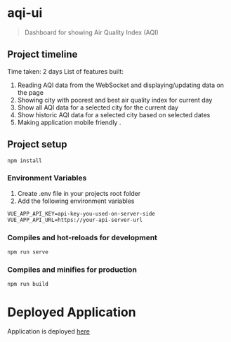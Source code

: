 # aqi-ui

> Dashboard for showing Air Quality Index (AQI)

## Project timeline
Time taken: 2 days
List of features built:
1. Reading AQI data from the WebSocket and displaying/updating data on the page
2. Showing city with poorest and best air quality index for current day
3. Show all AQI data for a selected city for the current day
4. Show historic AQI data for a selected city based on selected dates
5. Making application mobile friendly
. 

## Project setup
```
npm install
```

### Environment Variables
1. Create .env file in your projects root folder
2. Add the following environment variables
```
VUE_APP_API_KEY=api-key-you-used-on-server-side
VUE_APP_API_URL=https://your-api-server-url
```

### Compiles and hot-reloads for development
```
npm run serve
```

### Compiles and minifies for production
```
npm run build
```

# Deployed Application

Application is deployed [here](https://nostalgic-brattain-146f18.netlify.app/)
